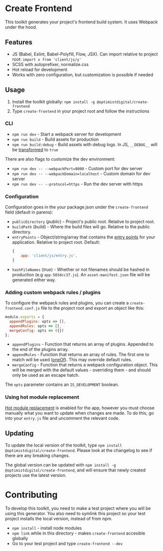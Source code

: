 # Create Frontend

This toolkit generates your project's frontend build system. It uses Webpack
under the hood.

## Features

* JS (Babel, Eslint, Babel-Polyfill, Flow, JSX). Can import relative to project
  root: `import x from 'client/js/y'`
* SCSS with autoprefixer, normalize.css
* Hot reload for development
* Works with zero configuration, but customization is possible if needed

## Usage

1. Install the toolkit globally: `npm install -g
   @optimistdigital/create-frontend`
2. Type `create-frontend` in your project root and follow the instructions

### CLI

* `npm run dev` - Start a webpack server for development
* `npm run build` - Build assets for production
* `npm run build:debug` - Build assets with debug logs. In JS, `__DEBUG__` will
  be [transformed](https://webpack.js.org/plugins/define-plugin/) to `true`

There are also flags to customize the dev environment:

* `npm run dev -- --webpackPort=8000` - Custom port for dev server
* `npm run dev -- --webpackDomain=localhost` - Custom domain for dev server
* `npm run dev -- --protocol=https` - Run the dev server with https

### Configuration

Configuration goes in the your package.json under the `create-frontend` field
(default in parens):

* `publicDirectory` (_public_) - Project's public root. Relative to project
  root.
* `buildPath` (_build_) - Where the build files will go. Relative to the public
  directory.
* `entryPoints` - Object/string/array that contains the
  [entry points](https://webpack.js.org/concepts/entry-points/) for your
  application. Relative to project root. Default:
  ```js
  {
      app: 'client/js/entry.js',
  }
  ```
* `hashFileNames` (_true_) - Whether or not filenames should be hashed in
  production (e.g `app-503dcc37.js`). An `asset-manifest.json` file will be
  generated either way.

### Adding custom webpack rules / plugins

To configure the webpack rules and plugins, you can create a
`create-frontend.conf.js` file to the project root and export an object like
this:

```js
module.exports = {
  appendPlugins: opts => [],
  appendRules: opts => [],
  mergeConfig: opts => ({})
};
```
* `appendPlugins` - Function that returns an array of plugins. Appended to the end
  of the plugins array.
* `appendRules` - Function that returns an array of rules. The first one to match
  will be used
  ([oneOf](https://webpack.js.org/configuration/module/#rule-oneof)). This may
  override default rules.
* `mergeConfig` - Function that returns a webpack configuration object.
  This will be merged with the default values - overriding them - and should only be used as an escape hatch. 

The `opts` parameter contains an `IS_DEVELOPMENT` boolean.

### Using hot module replacement

[Hot module replacement](https://webpack.js.org/api/hot-module-replacement/) is
enabled for the app, however you must choose manually what you want to update
when changes are made. To do this, go into your `entry.js` file and uncomment
the relevant code.

## Updating

To update the local version of the toolkit, type `npm install @optimistdigital/create-frontend`. Please look at the changelog to see if there are any breaking changes.

The global version can be updated with `npm install -g @optimistdigital/create-frontend`, and will ensure that newly created projects use the latest version.

# Contributing

To develop this toolkit, you need to make a test project where you will be using
this generator. You also need to symlink this project so your test project
installs the local version, instead of from npm.

* `npm install` - install node modules
* `npm link` while in this directory - makes `create-frontend` accesible
  globally
* Go to your test project and type `create-frontend --dev`
